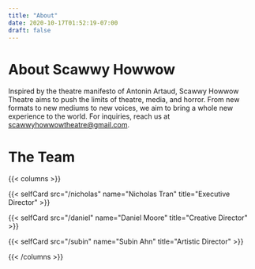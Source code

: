 ```yaml
---
title: "About"
date: 2020-10-17T01:52:19-07:00
draft: false
---
```


# About Scawwy Howwow

Inspired by the theatre manifesto of Antonin Artaud, Scawwy Howwow Theatre aims
to push the limits of theatre, media, and horror. From new formats to new
mediums to new voices, we aim to bring a whole new experience to the world.
For inquiries, reach us at
[scawwyhowwowtheatre@gmail.com](mailto:scawwyhowwowtheatre@gmail.com).

# The Team

{{< columns >}}

{{< selfCard src="/nicholas" name="Nicholas Tran" title="Executive Director" >}}

{{< selfCard src="/daniel" name="Daniel Moore" title="Creative Director" >}}

{{< selfCard src="/subin" name="Subin Ahn" title="Artistic Director" >}}

{{< /columns >}}
